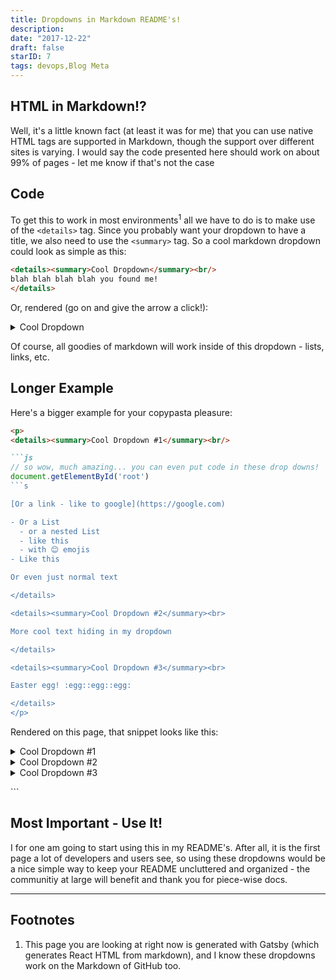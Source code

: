 ```yaml
---
title: Dropdowns in Markdown README's!
description:
date: "2017-12-22"
draft: false
starID: 7
tags: devops,Blog Meta
---
```


## HTML in Markdown!?
Well, it's a little known fact (at least it was for me) that you can use native HTML tags are supported in Markdown, though the support over different sites is varying. I would say the code presented here should work on about 99% of pages - let me know if that's not the case

## Code
To get this to work in most environments<sup>1</sup> all we have to do is to make use of the `<details>` tag. Since you probably want your dropdown to have a title, we also need to use the `<summary>` tag. So a cool markdown dropdown could look as simple as this:

```markdown
<details><summary>Cool Dropdown</summary><br/>
blah blah blah blah you found me!
</details>
```

Or, rendered (go on and give the arrow a click!):
<details><summary>Cool Dropdown</summary><br/>
blah blah blah blah you found me!
</details>

Of course, all goodies of markdown will work inside of this dropdown - lists, links, etc.

## Longer Example
Here's a bigger example for your copypasta pleasure:
```markdown
<p>
<details><summary>Cool Dropdown #1</summary><br/>

```js
// so wow, much amazing... you can even put code in these drop downs!
document.getElementById('root')
```s

[Or a link - like to google](https://google.com)

- Or a List
  - or a nested List
  - like this
  - with 😊 emojis
- Like this

Or even just normal text

</details>

<details><summary>Cool Dropdown #2</summary><br>

More cool text hiding in my dropdown

</details>

<details><summary>Cool Dropdown #3</summary><br>

Easter egg! :egg::egg::egg:

</details>
</p>
```

Rendered on this page, that snippet looks like this:

<p>
<details><summary>Cool Dropdown #1</summary><br/>

```js
// so wow, much amazing... you can even put code in these drop downs!
document.getElementById('root')
```

[Or a link - like to google](https://google.com)

- Or a List
  - or a nested List
  - like this
  - with 😊 emojis
- Like this

Or even just normal text

</details>

<details><summary>Cool Dropdown #2</summary><br/>

More cool text hiding in my dropdown

</details>

<details><summary>Cool Dropdown #3</summary><br/>

Easter egg! :egg::egg::egg:

</details>
</p>
```

## Most Important - Use It!

I for one am going to start using this in my README's. After all, it is the first page a lot of developers and users see, so using these dropdowns would be a nice simple way to keep your README uncluttered and organized - the communitiy at large will benefit and thank you for piece-wise docs.

<hr/>

## Footnotes
1. This page you are looking at right now is generated with Gatsby (which generates React HTML from markdown), and I know these dropdowns work on the Markdown of GitHub too.
